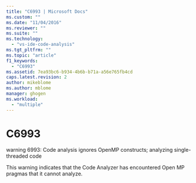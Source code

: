 ```yaml
---
title: "C6993 | Microsoft Docs"
ms.custom: ""
ms.date: "11/04/2016"
ms.reviewer: ""
ms.suite: ""
ms.technology: 
  - "vs-ide-code-analysis"
ms.tgt_pltfrm: ""
ms.topic: "article"
f1_keywords: 
  - "C6993"
ms.assetid: 7ea93bc6-b934-4b6b-b71a-a56e765fb4cd
caps.latest.revision: 2
author: mikeblome
ms.author: mblome
manager: ghogen
ms.workload: 
  - "multiple"
---
```

# C6993
warning 6993: Code analysis ignores OpenMP constructs; analyzing single-threaded code  
  
 This warning indicates that the Code Analyzer has encountered Open MP pragmas that it cannot analyze.
